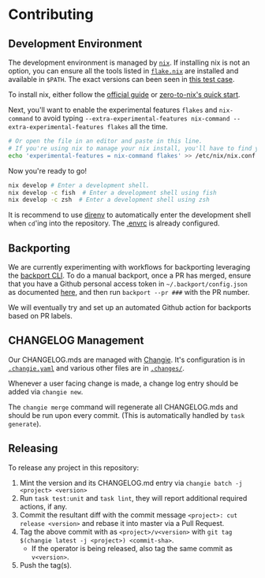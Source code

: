 # Contributing

## Development Environment

The development environment is managed by [`nix`](https://nixos.org). If
installing nix is not an option, you can ensure all the tools listed in
[`flake.nix`](./flake.nix) are installed and available in `$PATH`. The exact
versions can been seen in [this test case](./pkg/lint/testdata/tool-versions.txtar).

To install nix, either follow the [official guide](https://nixos.org/download) or [zero-to-nix's quick start](https://zero-to-nix.com/start).

Next, you'll want to enable the experimental features `flakes` and
`nix-command` to avoid typing `--extra-experimental-features nix-command
--extra-experimental-features flakes` all the time.

```bash
# Or open the file in an editor and paste in this line.
# If you're using nix to manage your nix install, you'll have to find your own path :)
echo 'experimental-features = nix-command flakes' >> /etc/nix/nix.conf
```

Now you're ready to go!

```sh
nix develop # Enter a development shell.
nix develop -c fish  # Enter a development shell using fish
nix develop -c zsh  # Enter a development shell using zsh
```

It is recommend to use [direnv](https://direnv.net/) to automatically enter the
development shell when `cd`'ing into the repository. The [.envrc](./.envrc) is
already configured.

## Backporting

We are currently experimenting with workflows for backporting leveraging the
[backport CLI](https://github.com/sorenlouv/backport). To do a manual backport, once a PR
has merged, ensure that you have a Github personal access token in
`~/.backport/config.json` as documented [here](https://github.com/sorenlouv/backport/blob/v9.6.6/docs/config-file-options.md#global-config-backportconfigjson),
and then run `backport --pr ###` with the PR number.

We will eventually try and set up an automated Github action for backports based on PR labels.

## CHANGELOG Management

Our CHANGELOG.mds are managed with [Changie](https://github.com/miniscruff/changie).
It's configuration is in [`.changie.yaml`](.changie.yaml) and various other files are in [`.changes/`](.changes/).

Whenever a user facing change is made, a change log entry should be added via `changie new`.

The `changie merge` command will regenerate all CHANGELOG.mds and should be run upon every commit.
(This is automatically handled by `task generate`).

## Releasing

To release any project in this repository:
1. Mint the version and its CHANGELOG.md entry via `changie batch -j <project> <version>`
2. Run `task test:unit` and `task lint`, they will report additional required actions, if any.
4. Commit the resultant diff with the commit message `<project>: cut release <version>` and rebase it into master via a Pull Request.
5. Tag the above commit with as `<project>/v<version>` with `git tag $(changie latest -j <project>) <commit-sha>`.
    - If the operator is being released, also tag the same commit as `v<version>`.
6. Push the tag(s).
